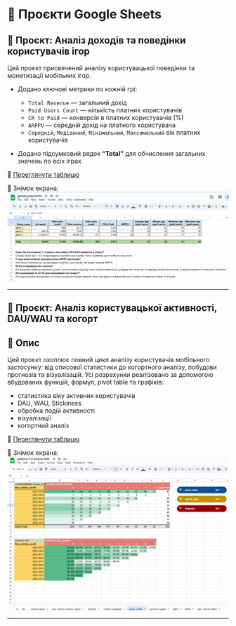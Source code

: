 # 📗 Проєкти Google Sheets

## 📌 Проєкт: Аналіз доходів та поведінки користувачів ігор

Цей проєкт присвячений аналізу користувацької поведінки та монетизації мобільних ігор.
- Додано ключові метрики по кожній грі:
  - `Total Revenue` — загальний дохід
  - `Paid Users Count` — кількість платних користувачів
  - `CR to Paid` — конверсія в платних користувачів (%)
  - `ARPPU` — середній дохід на платного користувача
  - `Середній`, `Медіанний`, `Мінімальний`, `Максимальний` вік платних користувачів

- Додано підсумковий рядок **“Total”** для обчислення загальних значень по всіх іграх

🔗 [Переглянути таблицю](https://docs.google.com/spreadsheets/d/1HZo04_lgxyDE71YbKxHFV27XerpPfz8Y-cMFcAxXm-U/edit?gid=567183743#gid=567183743)  

📸 Знімок екрана:  
![Перегляд](./screenshots/games_payments.png)

---

## 📌 Проєкт: Аналіз користувацької активності, DAU/WAU та когорт

## 📄 Опис

Цей проєкт охоплює повний цикл аналізу користувачів мобільного застосунку: від описової статистики до когортного аналізу, побудови прогнозів та візуалізацій. 
Усі розрахунки реалізовано за допомогою вбудованих функцій, формул, pivot table та графіків:
  - статистика віку активних користувачів
  - DAU, WAU, Stickiness
  - обробка подій активності
  - візуалізації
  - когортний аналіз

🔗 [Переглянути таблицю](https://docs.google.com/spreadsheets/d/1rlpBc75vyDFR1VWb5E9CMjhgliPnpiBISONhGK-H_TI/edit?gid=0#gid=0)  

📸 Знімок екрана:  
![Activity Sheet Preview](./screenshots/activity-analysis.png)

---
